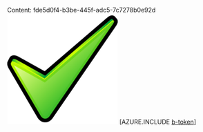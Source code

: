 Content: fde5d0f4-b3be-445f-adc5-7c7278b0e92d![image](b87d2f2f-ab34-4fed-a9b1-bd1c108d8ab7.png)
[AZURE.INCLUDE [b-token](6bce571f-8336-4d53-804b-eebff6d31c39.md)]
